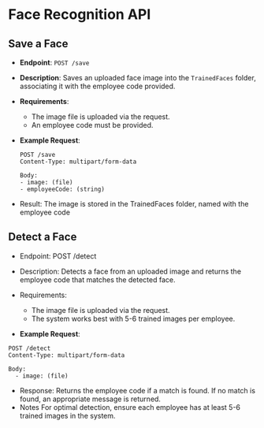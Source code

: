 # Face Recognition API

## Save a Face

- **Endpoint**: `POST /save`
- **Description**: Saves an uploaded face image into the `TrainedFaces` folder, associating it with the employee code provided.
- **Requirements**: 
  - The image file is uploaded via the request.
  - An employee code must be provided.
- **Example Request**:

  ```http
  POST /save
  Content-Type: multipart/form-data
  
  Body:
  - image: (file)
  - employeeCode: (string) 
  
 - Result: The image is stored in the TrainedFaces folder, named with the employee code

## Detect a Face
- Endpoint: POST /detect

- Description: Detects a face from an uploaded image and returns the employee code that matches the detected face.

- Requirements:
  - The image file is uploaded via the request.
  - The system works best with 5-6 trained images per employee.
- **Example Request**:

```http
POST /detect
Content-Type: multipart/form-data

Body:
  - image: (file)
```
- Response:
Returns the employee code if a match is found.
If no match is found, an appropriate message is returned.
- Notes
For optimal detection, ensure each employee has at least 5-6 trained images in the system.
